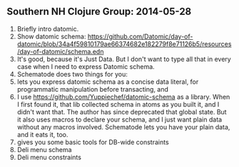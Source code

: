 ## Southern NH Clojure Group: 2014-05-28

1. Briefly intro datomic.
1. Show datomic schema: https://github.com/Datomic/day-of-datomic/blob/34a4f59810179ae66374682e182279f8e71126b5/resources/day-of-datomic/schema.edn
 1. It's good, because it's Just Data. But I don't want to type all that in every case when I need to express Datomic schema.
1. Schematode does two things for you:
 1. lets you express datomic schema as a concise data literal, for programmatic manipulation before transacting, and
  1. I use https://github.com/Yuppiechef/datomic-schema as a library. When I first found it, that lib collected schema in atoms as you built it, and I didn't want that. The author has since deprecated that global state. But it also uses macros to declare your schema, and I just want plain data without any macros involved. Schematode lets you have your plain data, and it eats it, too.
 2. gives you some basic tools for DB-wide constraints
1. Deli menu schema
1. Deli menu constraints
